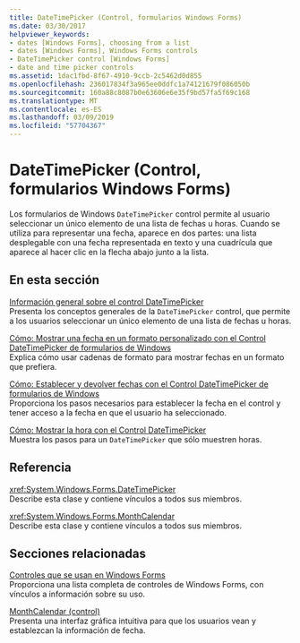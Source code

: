 ```yaml
---
title: DateTimePicker (Control, formularios Windows Forms)
ms.date: 03/30/2017
helpviewer_keywords:
- dates [Windows Forms], choosing from a list
- dates [Windows Forms], Windows Forms controls
- DateTimePicker control [Windows Forms]
- date and time picker controls
ms.assetid: 1dac1fbd-8f67-4910-9ccb-2c5462d0d855
ms.openlocfilehash: 236017834f3a965ee0ddfc1a74121679f086050b
ms.sourcegitcommit: 160a88c8087b0e63606e6e35f9bd57fa5f69c168
ms.translationtype: MT
ms.contentlocale: es-ES
ms.lasthandoff: 03/09/2019
ms.locfileid: "57704367"
---
```

# <a name="datetimepicker-control-windows-forms"></a>DateTimePicker (Control, formularios Windows Forms)
Los formularios de Windows `DateTimePicker` control permite al usuario seleccionar un único elemento de una lista de fechas u horas. Cuando se utiliza para representar una fecha, aparece en dos partes: una lista desplegable con una fecha representada en texto y una cuadrícula que aparece al hacer clic en la flecha abajo junto a la lista.  
  
## <a name="in-this-section"></a>En esta sección  
 [Información general sobre el control DateTimePicker](datetimepicker-control-overview-windows-forms.md)  
 Presenta los conceptos generales de la `DateTimePicker` control, que permite a los usuarios seleccionar un único elemento de una lista de fechas u horas.  
  
 [Cómo: Mostrar una fecha en un formato personalizado con el Control DateTimePicker de formularios de Windows](display-a-date-in-a-custom-format-with-wf-datetimepicker-control.md)  
 Explica cómo usar cadenas de formato para mostrar fechas en un formato que prefiera.  
  
 [Cómo: Establecer y devolver fechas con el Control DateTimePicker de formularios de Windows](how-to-set-and-return-dates-with-the-windows-forms-datetimepicker-control.md)  
 Proporciona los pasos necesarios para establecer la fecha en el control y tener acceso a la fecha en que el usuario ha seleccionado.  
  
 [Cómo: Mostrar la hora con el Control DateTimePicker](how-to-display-time-with-the-datetimepicker-control.md)  
 Muestra los pasos para un `DateTimePicker` que sólo muestren horas.  
  
## <a name="reference"></a>Referencia  
 <xref:System.Windows.Forms.DateTimePicker>  
 Describe esta clase y contiene vínculos a todos sus miembros.  
  
 <xref:System.Windows.Forms.MonthCalendar>  
 Describe esta clase y contiene vínculos a todos sus miembros.  
  
## <a name="related-sections"></a>Secciones relacionadas  
 [Controles que se usan en Windows Forms](controls-to-use-on-windows-forms.md)  
 Proporciona una lista completa de controles de Windows Forms, con vínculos a información sobre su uso.  
  
 [MonthCalendar (control)](monthcalendar-control-windows-forms.md)  
 Presenta una interfaz gráfica intuitiva para que los usuarios vean y establezcan la información de fecha.
